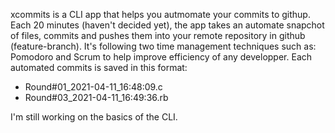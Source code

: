 xcommits is a CLI app that helps you autmomate your commits to githup. Each 20 minutes (haven't decided yet), the app takes an automate snapchot of files, commits and pushes them into your remote repository in github (feature-branch). It's following two time management techniques such as: Pomodoro and Scrum to help improve efficiency of any developper. Each automated commits is saved in this format:

- Round#01_2021-04-11_16:48:09.c
- Round#03_2021-04-11_16:49:36.rb

I'm still working on the basics of the CLI.